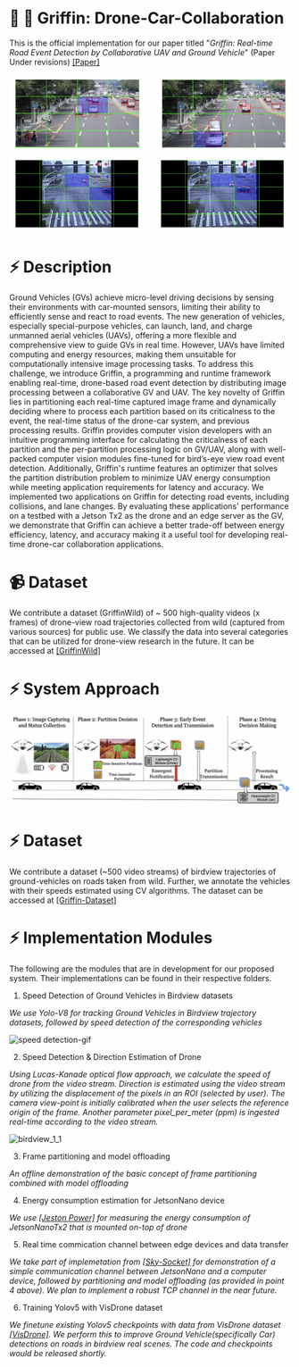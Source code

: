 # 🚗 🚡 Griffin: Drone-Car-Collaboration

This is the official implementation for our paper titled "_Griffin: Real-time Road Event Detection by Collaborative UAV and Ground Vehicle_" (Paper Under revisions) [[Paper]](https://drive.google.com/file/d/1uCIxh5hbrb4kFi26-uINK4sL9AW1DUMA/view?usp=drive_link)

<div align="center">
<img src="assets/griffin-event1.png" >
</div>

<div align="center">
<img src="assets/griffin-event2.png" >
</div>

# ⚡ Description

Ground Vehicles (GVs) achieve micro-level driving decisions by sensing their environments with car-mounted sensors, limiting their ability to efficiently sense and react to road events. The new generation of vehicles, especially special-purpose vehicles, can launch, land, and charge unmanned aerial vehicles (UAVs), offering a more flexible and comprehensive view to guide GVs in real time. However, UAVs have limited computing and energy resources, making them unsuitable for computationally intensive image processing tasks. To address this challenge, we introduce Griffin, a programming and runtime framework enabling real-time, drone-based road event detection by distributing image processing between a collaborative GV and UAV. The key novelty of Griffin lies in partitioning each real-time captured image frame and dynamically deciding where to process each partition based on its criticalness to the event, the real-time status of the drone-car system, and previous processing results. Griffin provides computer vision developers with an intuitive programming interface for calculating the criticalness of each partition and the per-partition processing logic on GV/UAV, along with well-packed computer vision modules fine-tuned for bird’s-eye view road event detection. Additionally, Griffin's runtime features an optimizer that solves the partition distribution problem to minimize UAV energy consumption while meeting application requirements for latency and accuracy. We implemented two applications on Griffin for detecting road events, including collisions, and lane changes. By evaluating these applications' performance on a testbed with a Jetson Tx2 as the drone and an edge server as the GV, we demonstrate that Griffin can achieve a better trade-off between energy efficiency, latency, and accuracy making it a useful tool for developing real-time drone-car collaboration applications.

# 📹 Dataset

We contribute a dataset (GriffinWild) of ~ 500 high-quality videos (x frames) of drone-view road trajectories collected from wild (captured from various sources) for public use. We classify the data into several categories that can be utilized for drone-view research in the future. It can be accessed at [[GriffinWild]](https://drive.google.com/drive/folders/1EPxw5zrwL9lXsRwkYlNfKKs3hxUfigOk?usp=drive_link)

# ⚡ System Approach

<div align="center">
<img src="assets/griffin.png" >
</div>

# ⚡ Dataset

We contribute a dataset (~500 video streams) of birdview trajectories of ground-vehicles on roads taken from wild. Further, we annotate the vehicles with their speeds estimated using CV algorithms. The dataset can be accessed at  [[Griffin-Dataset]](https://drive.google.com/drive/folders/1OlFtWg9VwWSjqOyTakliqYqBxmtCAIfw?usp=drive_link)


# ⚡ Implementation Modules

The following are the modules that are in development for our proposed system. Their implementations can be found in their respective folders.
1. Speed Detection of Ground Vehicles in Birdview datasets

_We use Yolo-V8 for tracking Ground Vehicles in Birdview trajectory datasets, followed by speed detection of the corresponding vehicles_

![speed detection-gif](https://github.com/kiran-collab/Griffin-Drone-Car-Collaboration/assets/75129341/d6309ca1-d67e-4f9a-9277-3020c0e3e1f0)

2. Speed Detection & Direction Estimation of Drone

_Using Lucas-Kanade optical flow approach, we calculate the speed of drone from the video stream. Direction is estimated using the video stream by utilizing the displacement of the pixels in an ROI (selected by user). The camera view-point is initially calibrated when the user selects the reference origin of the frame. Another parameter pixel_per_meter (ppm) is ingested real-time according to the video stream._

![birdview_1_1](https://github.com/kiran-collab/Griffin-Drone-Car-Collaboration/assets/75129341/bcfaadd4-8b62-4e15-b247-051884be94e9)

3. Frame partitioning and model offloading

_An offline demonstration of the basic concept of frame partitioning combined with model offloading_

4. Energy consumption estimation for JetsonNano device

_We use [[Jeston Power]](https://github.com/opendr-eu/jetson_power) for measuring the energy consumption of JetsonNanoTx2 that is mounted on-top of drone_

5. Real time commication channel between edge devices and data transfer

_We take part of implemetation from [[Sky-Socket]](https://github.com/JaySchall/Drone-Car-Collaboration) for demonstration of a simple communication channel between JetsonNano and a computer device, followed by partitioning and model offloading (as provided in point 4 above). We plan to implement a robust TCP channel in the near future._ 

6. Training Yolov5 with VisDrone dataset

_We finetune existing Yolov5 checkpoints with data from VisDrone dataset [[VisDrone]](https://github.com/VisDrone/VisDrone-Dataset). We perform this to improve Ground Vehicle(specifically Car) detections on roads in birdview real scenes. The code and checkpoints would be released shortly._ 
